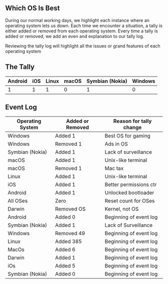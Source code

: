 ## Which OS Is Best

During our normal working days, we highlight each instance where an operating system lets us down. Each time we encounter a situation, a tally is either added or removed from each operating system. Every time a tally is added or removed, we add an even and explanation to our tally log. 

Reviewing the tally log will highlight all the issues or grand features of each operating system

## The Tally

| Android | iOS | Linux | macOS | Symbian (Nokia) | Windows |
| ------- | --- | ----- | ----- | --------------- | ------- |
|       1 |   1 |     1 |     0 |               1 |       0 |

## Event Log

| Operating System | Added or Removed | Reason for tally change |
| ---------------- | ---------------- | ----------------------- |
| Windows          | Added          1 | Best OS for gaming      |
| Windows          | Removed        1 | Ads in OS               |
| Symbian (Nokia)  | Added          1 | Lack of surveillance    |
| macOS            | Added          1 | Unix-like terminal      |
| macOS            | Removed        1 | Mac tax                 |
| Linux            | Added          1 | Unix-like terminal      |
| iOS              | Added          1 | Better permissions ctr  |
| Android          | Added          1 | Unlocked bootloader     |
| All OSes         | Zero             | Reset count for OSes    |
| Darwin           | Removed OS       | Kernel, not OS          |
| Android          | Added          0 | Beginning of event log  |
| Symbian (Nokia)  | Added          1 | Lack of Surveillance    |
| Windows          | Removed       49 | Beginning of event log  |
| Linux            | Added        385 | Beginning of event log  |
| MacOs            | Added          6 | Beginning of event log  |
| Darwin           | Added          1 | Beginning of event log  |
| iOs              | Added          5 | Beginning of event log  |
| Symbian (Nokia)  | Added          0 | Beginning of event log  |
